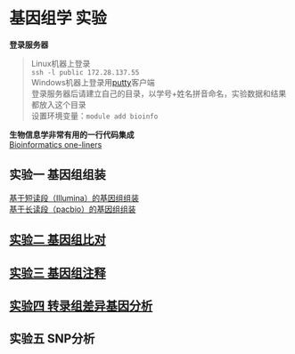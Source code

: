# 基因组学 实验

**登录服务器**

> Linux机器上登录  
> `ssh -l public 172.28.137.55`  
> Windows机器上登录用[putty](https://the.earth.li/~sgtatham/putty/latest/x86/putty.exe)客户端  
> 登录服务器后请建立自己的目录，以学号+姓名拼音命名，实验数据和结果都放入这个目录  
> 设置环境变量：`module add bioinfo`  

**生物信息学非常有用的一行代码集成**  
      [Bioinformatics one-liners](https://github.com/lukeping/oneliners)

## 实验一 基因组组装  
   [基于短读段（Illumina）的基因组组装](https://github.com/lukeping/GenomicLab/blob/master/Lab1_1.md)  
   [基于长读段（pacbio）的基因组组装](https://github.com/lukeping/GenomicLab/blob/master/Lab1_2.md)  
## [实验二 基因组比对](https://github.com/lukeping/GenomicLab/blob/master/Lab2.md)  
## [实验三 基因组注释](https://github.com/lukeping/GenomicLab/blob/master/Lab3.md)  
## [实验四 转录组差异基因分析](https://github.com/lukeping/GenomicLab/blob/master/Lab4.md)
## 实验五 SNP分析  
